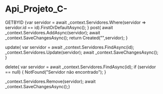 # Api_Projeto_C-

GETBYID {var servidor = await _context.Servidores.Where(servidor => servidor.id == id).FirstOrDefaultAsync();
}
post{
 await _context.Servidores.AddAsync(servidor);
 await _context.SaveChangesAsync();
   return Created("",servidor);
 }

 update{
      var servidor = await _context.Servidores.FindAsync(id);
            _context.Servidores.Update(servidor);
         await _context.SaveChangesAsync();
 }

 delete{   var servidor = await _context.Servidores.FindAsync(id);
   if (servidor == null) {
       NotFound("Servidor não encontrado");
   }

   _context.Servidores.Remove(servidor);
   await _context.SaveChangesAsync();}